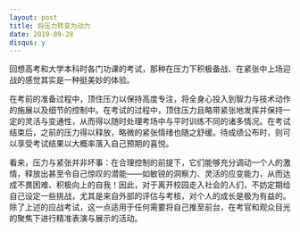 ```yaml
---
layout: post
title: 将压力转变为动力
date: 2019-09-28
disqus: y
---
```


回想高考和大学本科时各门功课的考试，那种在压力下积极备战、在紧张中上场迎战的感觉其实是一种挺美妙的体验。

在考前的准备过程中，顶住压力以保持高度专注，将全身心投入到智力与技术动作的施展以及细节的控制中。在考试的过程中，顶住压力且略带紧张地发挥并保持一定的灵活与变通性，从而得以随时处理考场中与平时训练不同的诸多情况。在考试结束后，之前的压力得以释放，略微的紧张情绪也随之舒缓。待成绩公布时，则可以享受考试结果以大概率落入自己预期的喜悦。

看来，压力与紧张并非坏事：在合理控制的前提下，它们能够充分调动一个人的激情，释放出甚至令自己惊叹的潜能——如敏锐的洞察力、灵活的应变能力，从而达成不畏困难、积极向上的自我！因此，对于离开校园走入社会的人们，不妨定期给自己设定一些挑战，尤其是来自外部的评估与考核，对个人的成长是极为有益的。除了上述的应战考试，这一点适用于任何需要将自己推至前台，在考官和观众目光的聚焦下进行精准表演与展示的活动。
